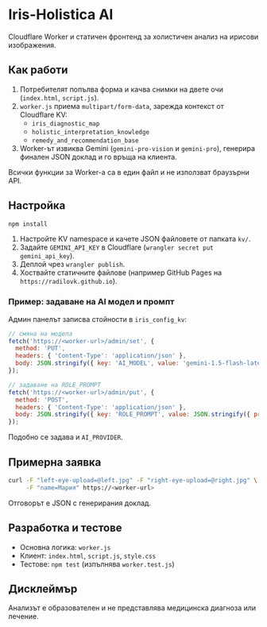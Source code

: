 # Iris-Holistica AI

Cloudflare Worker и статичен фронтенд за холистичен анализ на ирисови изображения.

## Как работи

1. Потребителят попълва форма и качва снимки на двете очи (`index.html`, `script.js`).
2. `worker.js` приема `multipart/form-data`, зарежда контекст от Cloudflare KV:
   - `iris_diagnostic_map`
   - `holistic_interpretation_knowledge`
   - `remedy_and_recommendation_base`
3. Worker-ът извиква Gemini (`gemini-pro-vision` и `gemini-pro`), генерира финален JSON доклад и го връща на клиента.

Всички функции за Worker-а са в един файл и не използват браузърни API.

## Настройка

```bash
npm install
```

1. Настройте KV namespace и качете JSON файловете от папката `kv/`.
2. Задайте `GEMINI_API_KEY` в Cloudflare (`wrangler secret put gemini_api_key`).
3. Деплой чрез `wrangler publish`.
4. Хоствайте статичните файлове (например GitHub Pages на `https://radilovk.github.io`).

### Пример: задаване на AI модел и промпт

Админ панелът записва стойности в `iris_config_kv`:

```js
// смяна на модела
fetch('https://<worker-url>/admin/set', {
  method: 'PUT',
  headers: { 'Content-Type': 'application/json' },
  body: JSON.stringify({ key: 'AI_MODEL', value: 'gemini-1.5-flash-latest' })
});

// задаване на ROLE_PROMPT
fetch('https://<worker-url>/admin/put', {
  method: 'POST',
  headers: { 'Content-Type': 'application/json' },
  body: JSON.stringify({ key: 'ROLE_PROMPT', value: JSON.stringify({ prompt: 'Ти си холистичен консултант...' }) })
});
```

Подобно се задава и `AI_PROVIDER`.

## Примерна заявка

```bash
curl -F "left-eye-upload=@left.jpg" -F "right-eye-upload=@right.jpg" \
     -F "name=Мария" https://<worker-url>
```

Отговорът е JSON с генерирания доклад.

## Разработка и тестове

- Основна логика: `worker.js`
- Клиент: `index.html`, `script.js`, `style.css`
- Тестове: `npm test` (изпълнява `worker.test.js`)

## Дисклеймър

Анализът е образователен и не представлява медицинска диагноза или лечение.
